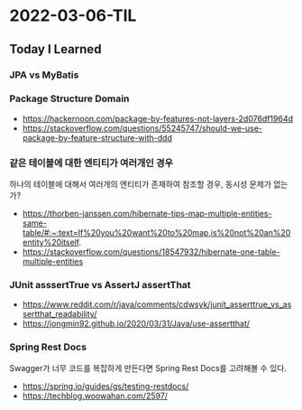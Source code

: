 # 2022-03-06-TIL

## Today I Learned

### JPA vs MyBatis

### Package Structure Domain

- https://hackernoon.com/package-by-features-not-layers-2d076df1964d
- https://stackoverflow.com/questions/55245747/should-we-use-package-by-feature-structure-with-ddd

### 같은 테이블에 대한 엔티티가 여러개인 경우

하나의 테이블에 대해서 여러개의 엔티티가 존재하여 참조할 경우, 동시성 문제가 없는가?

- https://thorben-janssen.com/hibernate-tips-map-multiple-entities-same-table/#:~:text=If%20you%20want%20to%20map,is%20not%20an%20entity%20itself.
- https://stackoverflow.com/questions/18547932/hibernate-one-table-multiple-entities

### JUnit asssertTrue vs AssertJ assertThat

- https://www.reddit.com/r/java/comments/cdwsyk/junit_asserttrue_vs_assertthat_readability/
- https://jongmin92.github.io/2020/03/31/Java/use-assertthat/

### Spring Rest Docs

Swagger가 너무 코드를 복잡하게 만든다면 Spring Rest Docs를 고려해볼 수 있다.

- https://spring.io/guides/gs/testing-restdocs/
- https://techblog.woowahan.com/2597/
